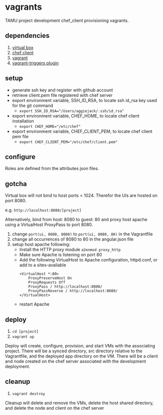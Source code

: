 # vagrants

TAMU project development chef_client provisioning vagrants.

## dependencies

1. [virtual box](https://www.virtualbox.org/wiki/Downloads)
2. [chef client](https://downloads.chef.io/chef)
3. [vagrant](https://www.vagrantup.com/downloads.html)
4. [vagrant-triggers plugin](https://github.com/emyl/vagrant-triggers)

## setup

- generate ssh key and register with github account
- retrieve client.pem file registered with chef server
- export environment variable, SSH_ID_RSA, to locate ssh id_rsa key used for the git command
  - ```export SSH_ID_RSA="/Users/aggiejack/.ssh/id_rsa"```
- export environment variable, CHEF_HOME, to locate chef client installation
  - ```export CHEF_HOME="/etc/chef"```
- export environment variable, CHEF_CLIENT_PEM, to locate chef client pem file
  - ```export CHEF_CLIENT_PEM="/etc/chef/client.pem"```

## configure

Roles are defined from the attributes json files.

## gotcha

Virtual box will not bind to host ports < 1024. Therefor the UIs are hosted on port 8080.

  e.g. ```http://localhost:8080/[project]```

Alternatively, bind from host: 8080 to guest: 80 and proxy host apache using a VirtualHost ProxyPass to port 8080.

1. change ```port(ui, 8080, 8080)``` to ```port(ui, 8080, 80)``` in the Vagrantfile
2. change all occurrences of 8080 to 80 in the angular.json file
3. setup host apache following:
    - Install the HTTP proxy module ```a2enmod proxy_http```
    - Make sure Apache is listening on port 80
    - Add the following VirtualHost to Apache configuration, httpd.conf, or add to a sites-avaliable
      ```
      <VirtualHost *:80>
          ProxyPreserveHost On
          ProxyRequests Off
          ProxyPass / http://localhost:8080/
          ProxyPassReverse / http://localhost:8080/
      </VirtualHost>
      ```
    - restart Apache

## deploy

1. ```cd [project]```
2. ```vagrant up```

Deploy will create, configure, provision, and start VMs with the associating project. There will be a synced directory, src directory relative to the Vagrantfile, and the deployed app directory on the VM. There will be a client and node created on the chef server associated with the development deployment.

## cleanup

1. ```vagrant destroy```

Cleanup will delete and remove the VMs, delete the host shared directory, and delete the node and client on the chef server

